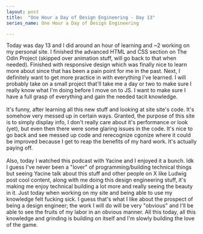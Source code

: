 ```yaml
---
layout: post
title:  "One Hour a Day of Design Engineering - Day 13"
series_name: One Hour a Day of Design Engineering

---
```


Today was day 13 and I did around an hour of learning and ~2 working on my personal site. I finished the advanced HTML and CSS section on The Odin Project (skipped over animation stuff, will go back to that when needed). Finished with responsive design which was finally nice to learn more about since that has been a pain point for me in the past. Next, I definitely want to get more practice in with everything I've learned. I will probably take on a small project that'll take me a day or two to make sure I really know what I'm doing before I move on to JS. I want to make sure I have a full grasp of everything and gain the needed tacit knowledge. 
<br> <br>
It's funny, after learning all this new stuff and looking at site site's code. It's somehow very messed up in certain ways. Granted, the purpose of this site is to simply display info, I don't really care about it's performance or look (yet), but even then there were some glaring issues in the code. It's nice to go back and see messed up code and rerecognize cgonize where it could be improved because I get to reap the benefits of my hard work. It's actually paying off. 
<br> <br>
Also, today I watched this podcast with Yacine and I enjoyed it a bunch. Idk I guess I've never been a "lover" of programming/building technical things but seeing Yacine talk about this stuff and other people on X like Ludwig post cool content, along with me doing this design engineering stuff, it's making me enjoy technical building a lot more and really seeing the beauty in it. Just today when working on my site and being able to use my knowledge felt fucking sick. I guess that's what I like about the prospect of being a design engineer; the work I will do will be very "obvious" and I'll be able to see the fruits of my labor in an obvious manner. All this today, all this knowledge and grinding is building on itself and I'm slowly building the love of the game. 